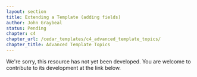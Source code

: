 ```yaml
---
layout: section
title: Extending a Template (adding fields)
author: John Graybeal
status: Pending
chapter: c4
chapter_url: /cedar_templates/c4_advanced_template_topics/
chapter_title: Advanced Template Topics
---
```

We're sorry, this resource has not yet been developed. 
You are welcome to contribute to its development at the link below.

